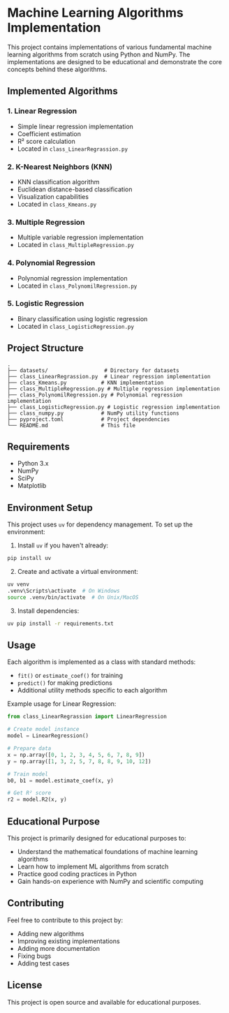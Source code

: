 # Machine Learning Algorithms Implementation

This project contains implementations of various fundamental machine learning algorithms from scratch using Python and NumPy. The implementations are designed to be educational and demonstrate the core concepts behind these algorithms.

## Implemented Algorithms

### 1. Linear Regression
- Simple linear regression implementation
- Coefficient estimation
- R² score calculation
- Located in `class_LinearRegrassion.py`

### 2. K-Nearest Neighbors (KNN)
- KNN classification algorithm
- Euclidean distance-based classification
- Visualization capabilities
- Located in `class_Kmeans.py`

### 3. Multiple Regression
- Multiple variable regression implementation
- Located in `class_MultipleRegression.py`

### 4. Polynomial Regression
- Polynomial regression implementation
- Located in `class_PolynomilRegression.py`

### 5. Logistic Regression
- Binary classification using logistic regression
- Located in `class_LogisticRegression.py`

## Project Structure

```
.
├── datasets/                  # Directory for datasets
├── class_LinearRegrassion.py  # Linear regression implementation
├── class_Kmeans.py           # KNN implementation
├── class_MultipleRegression.py # Multiple regression implementation
├── class_PolynomilRegression.py # Polynomial regression implementation
├── class_LogisticRegression.py # Logistic regression implementation
├── class_numpy.py            # NumPy utility functions
├── pyproject.toml            # Project dependencies
└── README.md                 # This file
```

## Requirements

- Python 3.x
- NumPy
- SciPy
- Matplotlib

## Environment Setup

This project uses `uv` for dependency management. To set up the environment:

1. Install `uv` if you haven't already:
```bash
pip install uv
```

2. Create and activate a virtual environment:
```bash
uv venv
.venv\Scripts\activate  # On Windows
source .venv/bin/activate  # On Unix/MacOS
```

3. Install dependencies:
```bash
uv pip install -r requirements.txt
```

## Usage

Each algorithm is implemented as a class with standard methods:
- `fit()` or `estimate_coef()` for training
- `predict()` for making predictions
- Additional utility methods specific to each algorithm

Example usage for Linear Regression:
```python
from class_LinearRegrassion import LinearRegression

# Create model instance
model = LinearRegression()

# Prepare data
x = np.array([0, 1, 2, 3, 4, 5, 6, 7, 8, 9])
y = np.array([1, 3, 2, 5, 7, 8, 8, 9, 10, 12])

# Train model
b0, b1 = model.estimate_coef(x, y)

# Get R² score
r2 = model.R2(x, y)
```

## Educational Purpose

This project is primarily designed for educational purposes to:
- Understand the mathematical foundations of machine learning algorithms
- Learn how to implement ML algorithms from scratch
- Practice good coding practices in Python
- Gain hands-on experience with NumPy and scientific computing

## Contributing

Feel free to contribute to this project by:
- Adding new algorithms
- Improving existing implementations
- Adding more documentation
- Fixing bugs
- Adding test cases

## License

This project is open source and available for educational purposes.


